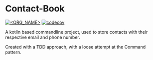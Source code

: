 # Contact-Book

[![<ORG_NAME>](https://circleci.com/gh/thommelutten/Portfolio.svg?style=shield)](https://app.circleci.com/pipelines/github/thommelutten/Portfolio) [![codecov](https://codecov.io/gh/thommelutten/Portfolio/branch/master/graph/badge.svg?token=0UABFPYF4H)](https://codecov.io/gh/thommelutten/Portfolio)


A kotlin based commandline project, used to store contacts with their respective email and phone number.

Created with a TDD approach, with a loose attempt at the Command pattern.
